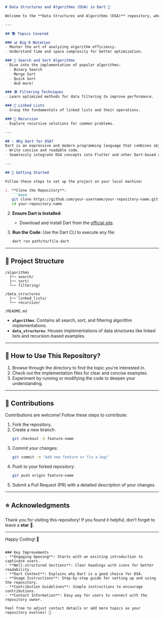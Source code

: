 ```markdown
# Data Structures and Algorithms (DSA) in Dart 🚀

Welcome to the **Data Structures and Algorithms (DSA)** repository, where you'll find a comprehensive collection of DSA concepts and implementations in **Dart**. Whether you're a beginner looking to strengthen your foundational skills or an experienced developer brushing up on algorithms, this repository is your go-to resource! 🎯

---

## 📚 Topics Covered

### 📊 Big O Notation
- Master the art of analyzing algorithm efficiency.
- Understand time and space complexity for better optimization.

### 🔎 Search and Sort Algorithms
- Dive into the implementation of popular algorithms:
  - Binary Search
  - Merge Sort
  - Quick Sort
  - And more!

### 🛠️ Filtering Techniques
- Learn optimized methods for data filtering to improve performance.

### 🔗 Linked Lists
- Grasp the fundamentals of linked lists and their operations.

### 🔄 Recursion
- Explore recursive solutions for common problems.

---

## 💡 Why Dart for DSA?
Dart is an expressive and modern programming language that combines object-oriented and functional programming paradigms. Using Dart for DSA helps you:
- Write concise and readable code.
- Seamlessly integrate DSA concepts into Flutter and other Dart-based applications.

---

## 🚀 Getting Started

Follow these steps to set up the project on your local machine:

1. **Clone the Repository**:
   ```bash
   git clone https://github.com/your-username/your-repository-name.git
   cd your-repository-name
   ```

2. **Ensure Dart is Installed**:
   - Download and install Dart from the [official site](https://dart.dev/get-dart).

3. **Run the Code**:
   Use the Dart CLI to execute any file:
   ```bash
   dart run path/to/file.dart
   ```

---

## 📂 Project Structure

```
/algorithms
  ├── search/
  ├── sort/
  └── filtering/
  
/data_structures
  ├── linked_lists/
  └── recursion/
  
/README.md
```

- **`algorithms`**: Contains all search, sort, and filtering algorithm implementations.
- **`data_structures`**: Houses implementations of data structures like linked lists and recursion-based examples.

---

## 🎯 How to Use This Repository?

1. Browse through the directory to find the topic you're interested in.
2. Check out the implementation files for clear and concise examples.
3. Experiment by running or modifying the code to deepen your understanding.

---

## 🤝 Contributions

Contributions are welcome! Follow these steps to contribute:

1. Fork the repository.
2. Create a new branch:
   ```bash
   git checkout -b feature-name
   ```
3. Commit your changes:
   ```bash
   git commit -m "Add new feature or fix a bug"
   ```
4. Push to your forked repository:
   ```bash
   git push origin feature-name
   ```
5. Submit a Pull Request (PR) with a detailed description of your changes.

---

## ⭐ Acknowledgments
Thank you for visiting this repository! If you found it helpful, don’t forget to leave a **star** 🌟.

---

Happy Coding! 🎉
```

### Key Improvements
- **Engaging Opening**: Starts with an exciting introduction to captivate users.
- **Well-structured Sections**: Clear headings with icons for better readability.
- **Dart Context**: Explains why Dart is a good choice for DSA.
- **Usage Instructions**: Step-by-step guide for setting up and using the repository.
- **Contribution Guidelines**: Simple instructions to encourage contributions.
- **Contact Information**: Easy way for users to connect with the repository owner.

Feel free to adjust contact details or add more topics as your repository evolves! 🚀
